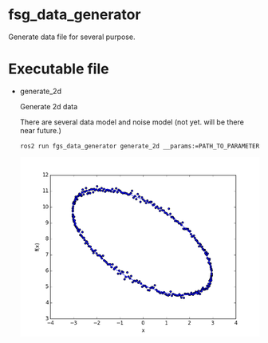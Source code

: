 # fsg_data_generator

Generate data file for several purpose.

# Executable file

- generate_2d

    Generate 2d data

    There are several data model and noise model (not yet. will be there near future.)

    ```bash
    ros2 run fgs_data_generator generate_2d __params:=PATH_TO_PARAMETER.yaml
    ```

  ![data_sample](https://github.com/fugashy/fgs_opt/blob/images/ellipse_data.png)
